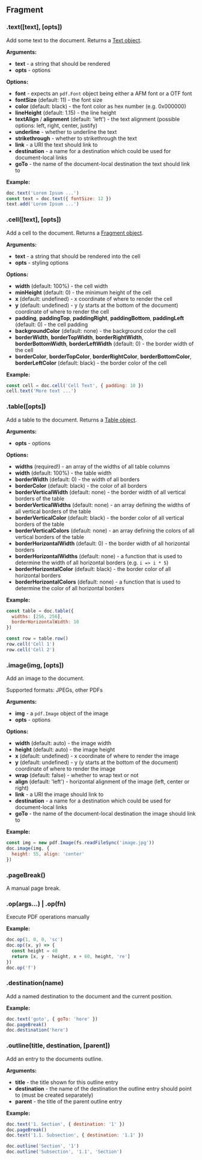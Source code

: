 ## Fragment

### .text([text], [opts])

Add some text to the document. Returns a [Text object](text.md).

**Arguments:**

- **text** - a string that should be rendered
- **opts** - options

**Options:**

- **font** - expects an `pdf.Font` object being either a AFM font or a OTF font
- **fontSize** (default: 11) - the font size
- **color** (default: black) - the font color as hex number (e.g. 0x000000)
- **lineHeight** (default: 1.15) - the line height
- **textAlign** / **alignment** (default: 'left') - the text alignment (possible options: left, right, center, justify)
- **underline** - whether to underline the text
- **strikethrough** - whether to strikethrough the text
- **link** - a URI the text should link to
- **destination** - a name for a destination which could be used for document-local links
- **goTo** - the name of the document-local destination the text should link to

**Example:**

```js
doc.text('Lorem Ipsum ...')
const text = doc.text({ fontSize: 12 })
text.add('Lorem Ipsum ...')
```

### .cell([text], [opts])

Add a cell to the document. Returns a [Fragment object](fragment.md).

**Arguments:**

- **text** - a string that should be rendered into the cell
- **opts** - styling options

**Options:**

- **width** (default: 100%) - the cell width
- **minHeight** (default: 0) - the minimum height of the cell
- **x** (default: undefined) - x coordinate of where to render the cell
- **y** (default: undefined) - y (y starts at the bottom of the document) coordinate of where to render the cell
- **padding**, **paddingTop**, **paddingRight**, **paddingBottom**, **paddingLeft** (default: 0) - the cell padding
- **backgroundColor** (default: none) - the background color the cell
- **borderWidth**, **borderTopWidth**, **borderRightWidth**, **borderBottomWidth**, **borderLeftWidth** (default: 0) - the border width of the cell
- **borderColor**, **borderTopColor**, **borderRightColor**, **borderBottomColor**, **borderLeftColor** (default: black) - the border color of the cell

**Example:**

```js
const cell = doc.cell('Cell Text', { padding: 10 })
cell.text('More text ...')
```

### .table([opts])

Add a table to the document. Returns a [Table object](table.md).

**Arguments:**

- **opts** - options

**Options:**

- **widths** (required!) - an array of the widths of all table columns
- **width** (default: 100%) - the table width
- **borderWidth** (default: 0) - the width of all borders
- **borderColor** (default: black) - the color of all borders
- **borderVerticalWidth** (default: none) - the border width of all vertical borders of the table
- **borderVerticalWidths** (default: none) - an array defining the widths of all vertical borders of the table
- **borderVerticalColor** (default: black) - the border color of all vertical borders of the table
- **borderVerticalColors** (default: none) - an array defining the colors of all vertical borders of the table
- **borderHorizontalWidth** (default: 0) - the border width of all horizontal borders
- **borderHorizontalWidths** (default: none) - a function that is used to determine the width of all horizontal borders (e.g. `i => i * 5`)
- **borderHorizontalColor** (default: black) - the border color of all horizontal borders
- **borderHorizontalColors** (default: none) - a function that is used to determine the color of all horizontal borders

**Example:**

```js
const table = doc.table({
  widths: [256, 256],
  borderHorizontalWidth: 10
})

const row = table.row()
row.cell('Cell 1')
row.cell('Cell 2')
```

### .image(img, [opts])

Add an image to the document.

Supported formats: JPEGs, other PDFs

**Arguments:**

- **img** - a `pdf.Image` object of the image
- **opts** - options

**Options:**

- **width** (default: auto) - the image width
- **height** (default: auto) - the image height
- **x** (default: undefined) - x coordinate of where to render the image
- **y** (default: undefined) - y (y starts at the bottom of the document) coordinate of where to render the image
- **wrap** (default: false) - whether to wrap text or not
- **align** (default: 'left') - horizontal alignment of the image (left, center or right)
- **link** - a URI the image should link to
- **destination** - a name for a destination which could be used for document-local links
- **goTo** - the name of the document-local destination the image should link to

**Example:**

```js
const img = new pdf.Image(fs.readFileSync('image.jpg'))
doc.image(img, {
  height: 55, align: 'center'
})
```

### .pageBreak()

A manual page break.

### .op(args...) | .op(fn)

Execute PDF operations manually

**Example:**

```js
doc.op(1, 0, 0, 'sc')
doc.op((x, y) => {
  const height = 40
  return [x, y - height, x + 60, height, 're']
})
doc.op('f')
```

### .destination(name)

Add a named destination to the document and the current position.

**Example:**

```js
doc.text('goto', { goTo: 'here' })
doc.pageBreak()
doc.destination('here')
```

### .outline(title, destination, [parent])

Add an entry to the documents outline.

**Arguments:**

- **title** - the title shown for this outline entry
- **destination** - the name of the destination the outline entry should point to (must be created separately)
- **parent** - the title of the parent outline entry

**Example:**

```js
doc.text('1. Section', { destination: '1' })
doc.pageBreak()
doc.text('1.1. Subsection', { destination: '1.1' })

doc.outline('Section', '1')
doc.outline('Subsection', '1.1', 'Section')
```
